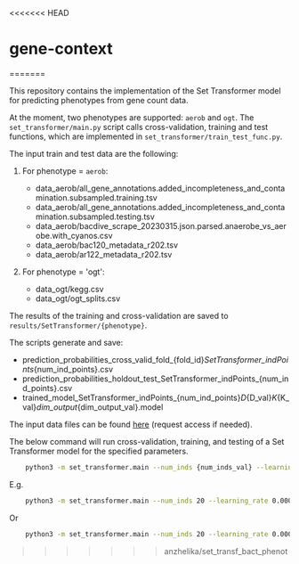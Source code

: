 <<<<<<< HEAD
# gene-context
=======

This repository contains the implementation of the Set Transformer model for predicting phenotypes from gene count data.  

At the moment, two phenotypes are supported: `aerob` and `ogt`.
The `set_transformer/main.py` script calls cross-validation, training and test functions, which are implemented in `set_transformer/train_test_func.py`. 

The input train and test data are the following:

1. For phenotype  = `aerob`:
    - data_aerob/all_gene_annotations.added_incompleteness_and_contamination.subsampled.training.tsv
    - data_aerob/all_gene_annotations.added_incompleteness_and_contamination.subsampled.testing.tsv
    - data_aerob/bacdive_scrape_20230315.json.parsed.anaerobe_vs_aerobe.with_cyanos.csv
    - data_aerob/bac120_metadata_r202.tsv
    - data_aerob/ar122_metadata_r202.tsv

2. For phenotype  = 'ogt':
    - data_ogt/kegg.csv
    - data_ogt/ogt_splits.csv

The results of the training and cross-validation are saved to `results/SetTransformer/{phenotype}`. 

The scripts generate and save:
- prediction_probabilities_cross_valid_fold_{fold_id}_SetTransformer_indPoints_{num_ind_points}.csv
- prediction_probabilities_holdout_test_SetTransformer_indPoints_{num_ind_points}.csv
- trained_model_SetTransformer_indPoints_{num_ind_points}_D_{D_val}_K_{K_val}_dim_output_{dim_output_val}.model

The input data files can be found  [here](https://office365oist-my.sharepoint.com/:f:/g/personal/a-koldaeva_oist_jp/Es-FfClDP6JFgNvpg0ga1aEB_v3foyEEJQ2oED3Ic-dTrw?email=GERGELY.SZOLLOSI%40OIST.JP&e=y5R136) (request access if needed).



The below command will run cross-validation, training, and testing of a Set Transformer model for the specified parameters.    
```bash
    python3 -m set_transformer.main --num_inds {num_inds_val} --learning_rate {learning_rate_val} --num_epochs {num_epochs_val} --batch_size {batch_size_val} --phenotype [ogt/aerob]
```
E.g.
```bash
    python3 -m set_transformer.main --num_inds 20 --learning_rate 0.0001 --num_epochs 10 --batch_size 32 --phenotype ogt
```
Or

```bash
    python3 -m set_transformer.main --num_inds 20 --learning_rate 0.0001 --num_epochs 10 --batch_size 32 --phenotype aerob
```
>>>>>>> anzhelika/set_transf_bact_phenot
